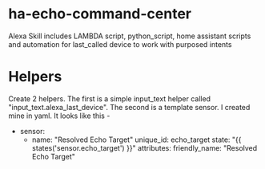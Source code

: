 # ha-echo-command-center
Alexa Skill includes LAMBDA script, python_script, home assistant scripts and automation for last_called device to work with purposed intents

# Helpers
Create 2 helpers. The first is a simple input_text helper called "input_text.alexa_last_device". The second is a template sensor. I created mine in yaml. It looks like this - 

  - sensor:
      - name: "Resolved Echo Target"
        unique_id: echo_target
        state: "{{ states('sensor.echo_target') }}"
        attributes:
          friendly_name: "Resolved Echo Target"

